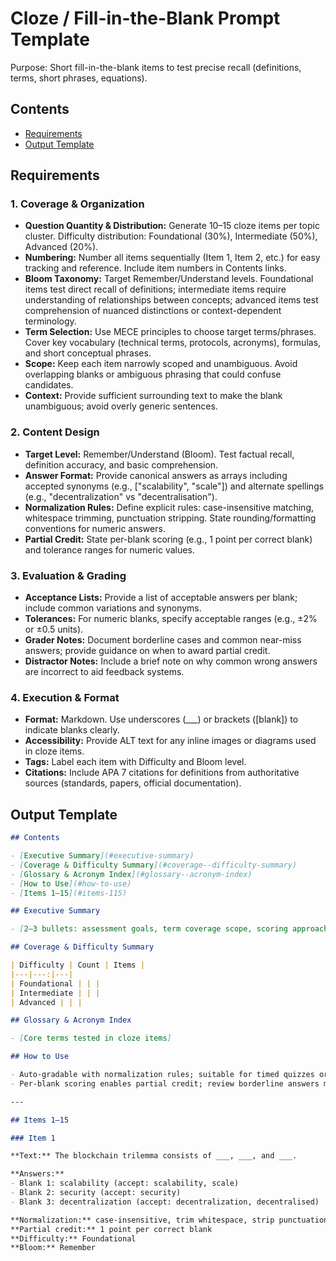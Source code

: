 # Cloze / Fill-in-the-Blank Prompt Template

Purpose: Short fill-in-the-blank items to test precise recall (definitions, terms, short phrases, equations).

## Contents

- [Requirements](#requirements)
- [Output Template](#output-template)

## Requirements

### 1. Coverage & Organization

- **Question Quantity & Distribution:** Generate 10–15 cloze items per topic cluster. Difficulty distribution: Foundational (30%), Intermediate (50%), Advanced (20%).
- **Numbering:** Number all items sequentially (Item 1, Item 2, etc.) for easy tracking and reference. Include item numbers in Contents links.
- **Bloom Taxonomy:** Target Remember/Understand levels. Foundational items test direct recall of definitions; intermediate items require understanding of relationships between concepts; advanced items test comprehension of nuanced distinctions or context-dependent terminology.
- **Term Selection:** Use MECE principles to choose target terms/phrases. Cover key vocabulary (technical terms, protocols, acronyms), formulas, and short conceptual phrases.
- **Scope:** Keep each item narrowly scoped and unambiguous. Avoid overlapping blanks or ambiguous phrasing that could confuse candidates.
- **Context:** Provide sufficient surrounding text to make the blank unambiguous; avoid overly generic sentences.

### 2. Content Design

- **Target Level:** Remember/Understand (Bloom). Test factual recall, definition accuracy, and basic comprehension.
- **Answer Format:** Provide canonical answers as arrays including accepted synonyms (e.g., ["scalability", "scale"]) and alternate spellings (e.g., "decentralization" vs "decentralisation").
- **Normalization Rules:** Define explicit rules: case-insensitive matching, whitespace trimming, punctuation stripping. State rounding/formatting conventions for numeric answers.
- **Partial Credit:** State per-blank scoring (e.g., 1 point per correct blank) and tolerance ranges for numeric values.

### 3. Evaluation & Grading

- **Acceptance Lists:** Provide a list of acceptable answers per blank; include common variations and synonyms.
- **Tolerances:** For numeric blanks, specify acceptable ranges (e.g., ±2% or ±0.5 units).
- **Grader Notes:** Document borderline cases and common near-miss answers; provide guidance on when to award partial credit.
- **Distractor Notes:** Include a brief note on why common wrong answers are incorrect to aid feedback systems.

### 4. Execution & Format

- **Format:** Markdown. Use underscores (___) or brackets ([blank]) to indicate blanks clearly.
- **Accessibility:** Provide ALT text for any inline images or diagrams used in cloze items.
- **Tags:** Label each item with Difficulty and Bloom level.
- **Citations:** Include APA 7 citations for definitions from authoritative sources (standards, papers, official documentation).

## Output Template

```markdown
## Contents

- [Executive Summary](#executive-summary)
- [Coverage & Difficulty Summary](#coverage--difficulty-summary)
- [Glossary & Acronym Index](#glossary--acronym-index)
- [How to Use](#how-to-use)
- [Items 1–15](#items-115)

## Executive Summary

- [2–3 bullets: assessment goals, term coverage scope, scoring approach]

## Coverage & Difficulty Summary

| Difficulty | Count | Items |
|---|---:|---|
| Foundational | | |
| Intermediate | | |
| Advanced | | |

## Glossary & Acronym Index

- [Core terms tested in cloze items]

## How to Use

- Auto-gradable with normalization rules; suitable for timed quizzes or self-assessment
- Per-blank scoring enables partial credit; review borderline answers manually

---

## Items 1–15

### Item 1

**Text:** The blockchain trilemma consists of ___, ___, and ___.

**Answers:**
- Blank 1: scalability (accept: scalability, scale)
- Blank 2: security (accept: security)
- Blank 3: decentralization (accept: decentralization, decentralised)

**Normalization:** case-insensitive, trim whitespace, strip punctuation  
**Partial credit:** 1 point per correct blank  
**Difficulty:** Foundational  
**Bloom:** Remember
```
